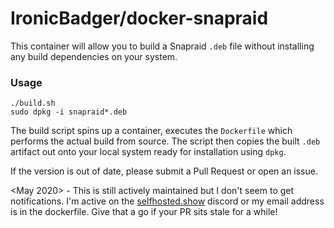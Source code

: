 # IronicBadger/docker-snapraid

This container will allow you to build a Snapraid `.deb` file without installing any build dependencies on your system.

### Usage

```
./build.sh
sudo dpkg -i snapraid*.deb
```

The build script spins up a container, executes the `Dockerfile` which performs the actual build from source. The script then copies the built `.deb` artifact out onto your local system ready for installation using `dpkg`.

If the version is out of date, please submit a Pull Request or open an issue.

<May 2020> - This is still actively maintained but I don't seem to get notifications. I'm active on the [selfhosted.show](https://selfhosted.show/discord) discord or my email address is in the dockerfile. Give that a go if your PR sits stale for a while!
